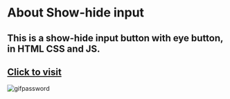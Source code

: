 # About Show-hide input
## This is a show-hide input button with eye button, in HTML CSS and JS.
## [Click to visit](https://hide-show-password-input.netlify.app/)
![gifpassword](https://github.com/user-attachments/assets/3d9cace1-8168-47d0-b78b-50dbcf5d1057)
